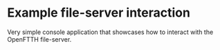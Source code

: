 # Example file-server interaction

Very simple console application that showcases how to interact with the OpenFTTH file-server.
